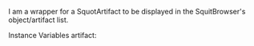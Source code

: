 I am a wrapper for a SquotArtifact to be displayed in the SquitBrowser's object/artifact list.

Instance Variables
	artifact:		<SquotArtifact>

